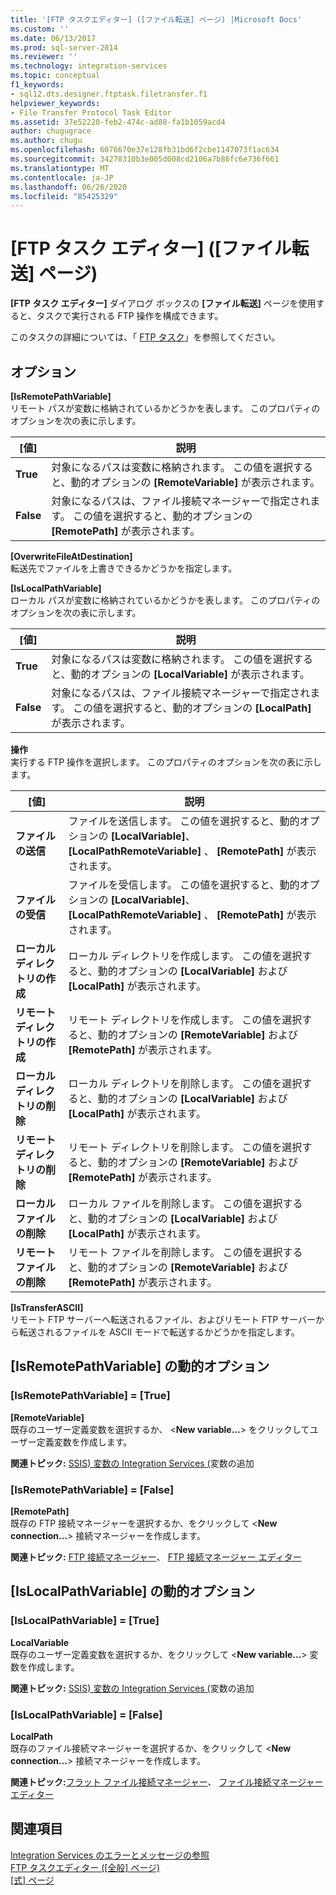 ```yaml
---
title: '[FTP タスクエディター] ([ファイル転送] ページ) |Microsoft Docs'
ms.custom: ''
ms.date: 06/13/2017
ms.prod: sql-server-2014
ms.reviewer: ''
ms.technology: integration-services
ms.topic: conceptual
f1_keywords:
- sql12.dts.designer.ftptask.filetransfer.f1
helpviewer_keywords:
- File Transfer Protocol Task Editor
ms.assetid: 37e52220-feb2-474c-ad88-fa1b1059acd4
author: chugugrace
ms.author: chugu
ms.openlocfilehash: 6076670e37e128fb31bd6f2cbe1147073f1ac634
ms.sourcegitcommit: 34278310b3e005d008cd2106a7b86fc6e736f661
ms.translationtype: MT
ms.contentlocale: ja-JP
ms.lasthandoff: 06/26/2020
ms.locfileid: "85425329"
---
```

# <a name="ftp-task-editor-file-transfer-page"></a>[FTP タスク エディター] ([ファイル転送] ページ)
  **[FTP タスク エディター]** ダイアログ ボックスの **[ファイル転送]** ページを使用すると、タスクで実行される FTP 操作を構成できます。  
  
 このタスクの詳細については、「 [FTP タスク](control-flow/ftp-task.md)」を参照してください。  
  
## <a name="options"></a>オプション  
 **[IsRemotePathVariable]**  
 リモート パスが変数に格納されているかどうかを表します。 このプロパティのオプションを次の表に示します。  
  
|[値]|説明|  
|-----------|-----------------|  
|**True**|対象になるパスは変数に格納されます。 この値を選択すると、動的オプションの **[RemoteVariable]** が表示されます。|  
|**False**|対象になるパスは、ファイル接続マネージャーで指定されます。 この値を選択すると、動的オプションの **[RemotePath]** が表示されます。|  
  
 **[OverwriteFileAtDestination]**  
 転送先でファイルを上書きできるかどうかを指定します。  
  
 **[IsLocalPathVariable]**  
 ローカル パスが変数に格納されているかどうかを表します。 このプロパティのオプションを次の表に示します。  
  
|[値]|説明|  
|-----------|-----------------|  
|**True**|対象になるパスは変数に格納されます。 この値を選択すると、動的オプションの **[LocalVariable]** が表示されます。|  
|**False**|対象になるパスは、ファイル接続マネージャーで指定されます。 この値を選択すると、動的オプションの **[LocalPath]** が表示されます。|  
  
 **操作**  
 実行する FTP 操作を選択します。 このプロパティのオプションを次の表に示します。  
  
|[値]|説明|  
|-----------|-----------------|  
|**ファイルの送信**|ファイルを送信します。 この値を選択すると、動的オプションの **[LocalVariable]**、 **[LocalPathRemoteVariable]** 、 **[RemotePath]** が表示されます。|  
|**ファイルの受信**|ファイルを受信します。 この値を選択すると、動的オプションの **[LocalVariable]**、 **[LocalPathRemoteVariable]** 、 **[RemotePath]** が表示されます。|  
|**ローカル ディレクトリの作成**|ローカル ディレクトリを作成します。 この値を選択すると、動的オプションの **[LocalVariable]** および **[LocalPath]** が表示されます。|  
|**リモート ディレクトリの作成**|リモート ディレクトリを作成します。 この値を選択すると、動的オプションの **[RemoteVariable]** および **[RemotePath]** が表示されます。|  
|**ローカル ディレクトリの削除**|ローカル ディレクトリを削除します。 この値を選択すると、動的オプションの **[LocalVariable]** および **[LocalPath]** が表示されます。|  
|**リモート ディレクトリの削除**|リモート ディレクトリを削除します。 この値を選択すると、動的オプションの **[RemoteVariable]** および **[RemotePath]** が表示されます。|  
|**ローカル ファイルの削除**|ローカル ファイルを削除します。 この値を選択すると、動的オプションの **[LocalVariable]** および **[LocalPath]** が表示されます。|  
|**リモート ファイルの削除**|リモート ファイルを削除します。 この値を選択すると、動的オプションの **[RemoteVariable]** および **[RemotePath]** が表示されます。|  
  
 **[IsTransferASCII]**  
 リモート FTP サーバーへ転送されるファイル、およびリモート FTP サーバーから転送されるファイルを ASCII モードで転送するかどうかを指定します。  
  
## <a name="isremotepathvariable-dynamic-options"></a>[IsRemotePathVariable] の動的オプション  
  
### <a name="isremotepathvariable--true"></a>[IsRemotePathVariable] = [True]  
 **[RemoteVariable]**  
 既存のユーザー定義変数を選択するか、 \<**New variable...**> をクリックしてユーザー定義変数を作成します。  
  
 **関連トピック:** [SSIS&#41; 変数の Integration Services &#40;](integration-services-ssis-variables.md)変数の追加  
  
### <a name="isremotepathvariable--false"></a>[IsRemotePathVariable] = [False]  
 **[RemotePath]**  
 既存の FTP 接続マネージャーを選択するか、をクリックして \<**New connection...**> 接続マネージャーを作成します。  
  
 **関連トピック:** [FTP 接続マネージャー](connection-manager/ftp-connection-manager.md)、 [FTP 接続マネージャー エディター](../../2014/integration-services/ftp-connection-manager-editor.md)  
  
## <a name="islocalpathvariable-dynamic-options"></a>[IsLocalPathVariable] の動的オプション  
  
### <a name="islocalpathvariable--true"></a>[IsLocalPathVariable] = [True]  
 **LocalVariable**  
 既存のユーザー定義変数を選択するか、をクリックして \<**New variable...**> 変数を作成します。  
  
 **関連トピック:** [SSIS&#41; 変数の Integration Services &#40;](integration-services-ssis-variables.md)変数の追加  
  
### <a name="islocalpathvariable--false"></a>[IsLocalPathVariable] = [False]  
 **LocalPath**  
 既存のファイル接続マネージャーを選択するか、をクリックして \<**New connection...**> 接続マネージャーを作成します。  
  
 **関連トピック:**[フラット ファイル接続マネージャー](connection-manager/file-connection-manager.md)、 [ファイル接続マネージャー エディター](../../2014/integration-services/file-connection-manager-editor.md)  
  
## <a name="see-also"></a>関連項目  
 [Integration Services のエラーとメッセージの参照](../../2014/integration-services/integration-services-error-and-message-reference.md)   
 [FTP タスクエディター &#40;[全般] ページ&#41;](general-page-of-integration-services-designers-options.md)   
 [[式] ページ](expressions/expressions-page.md)  
  
  
